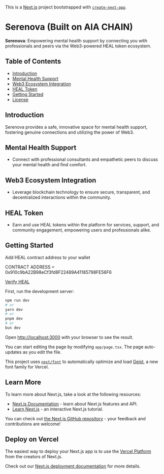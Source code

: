 This is a [Next.js](https://nextjs.org) project bootstrapped with [`create-next-app`](https://nextjs.org/docs/app/api-reference/cli/create-next-app).

# Serenova (Built on AIA CHAIN)

**Serenova**: Empowering mental health support by connecting you with professionals and peers via the Web3-powered HEAL token ecosystem.

## Table of Contents
- [Introduction](#introduction)
- [Mental Health Support](#mental-health-support)
- [Web3 Ecosystem Integration](#web3-ecosystem-integration)
- [HEAL Token](#heal-token)
- [Getting Started](#getting-started)
- [License](#license)

## Introduction
Serenova provides a safe, innovative space for mental health support, fostering genuine connections and utilizing the power of Web3.

## Mental Health Support
- Connect with professional consultants and empathetic peers to discuss your mental health and find comfort.

## Web3 Ecosystem Integration
- Leverage blockchain technology to ensure secure, transparent, and decentralized interactions within the community.

## HEAL Token
- Earn and use HEAL tokens within the platform for services, support, and community engagement, empowering users and professionals alike.


## Getting Started

Add HEAL contract address to your wallet 

CONTRACT ADDRESS = 0x910c9bA22B98eCf3fd8F22489A41185798FE56F6

[Verify HEAL](https://testnet.aiascan.com/token/0x910c9bA22B98eCf3fd8F22489A41185798FE56F6)

First, run the development server:

```bash
npm run dev
# or
yarn dev
# or
pnpm dev
# or
bun dev
```

Open [http://localhost:3000](http://localhost:3000) with your browser to see the result.

You can start editing the page by modifying `app/page.tsx`. The page auto-updates as you edit the file.

This project uses [`next/font`](https://nextjs.org/docs/app/building-your-application/optimizing/fonts) to automatically optimize and load [Geist](https://vercel.com/font), a new font family for Vercel.

## Learn More

To learn more about Next.js, take a look at the following resources:

- [Next.js Documentation](https://nextjs.org/docs) - learn about Next.js features and API.
- [Learn Next.js](https://nextjs.org/learn) - an interactive Next.js tutorial.

You can check out [the Next.js GitHub repository](https://github.com/vercel/next.js) - your feedback and contributions are welcome!

## Deploy on Vercel

The easiest way to deploy your Next.js app is to use the [Vercel Platform](https://vercel.com/new?utm_medium=default-template&filter=next.js&utm_source=create-next-app&utm_campaign=create-next-app-readme) from the creators of Next.js.

Check out our [Next.js deployment documentation](https://nextjs.org/docs/app/building-your-application/deploying) for more details.
